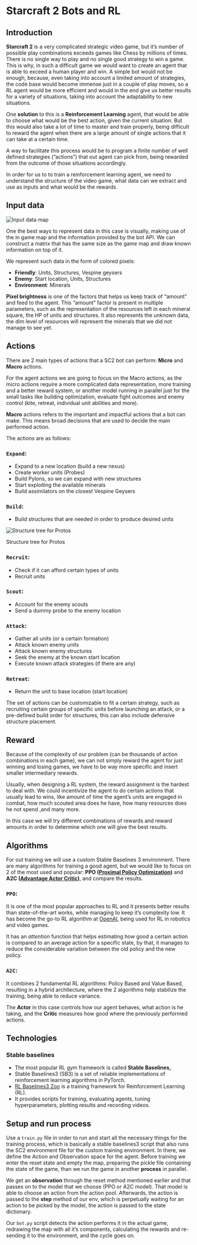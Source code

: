 # Starcraft 2 Bots and RL

## Introduction

**Starcraft 2** is a very complicated strategic video game, but it’s number of possible play combinations exceeds games like Chess by millions of times. There is no single way to play and no single good strategy to win a game. This is why, in such a difficult game we would want to create an agent that is able to exceed a human player and win. A simple bot would not be enough, because, even taking into account a limited amount of strategies, the code base would become immense just in a couple of play moves, so a RL agent would be more efficient and would in the end give us better results for a variety of situations, taking into account the adaptability to new situations.

One **solution** to this is a **Reinforcement Learning** agent, that would be able to choose what would be the best action, given the current situation. But this would also take a lot of time to master and train properly, being difficult to reward the agent when there are a large amount of single actions that it can take at a certain time. 

A way to facilitate this process would be to program a finite number of well defined strategies (”actions”) that out agent can pick from, being rewarded from the outcome of those situations accordingly. 

In order for us to to train a reinforcement learning agent, we need to understand the structure of the video game, what data can we extract and use as inputs and what would be the rewards.  

## Input data

![Input data map](/images/mini-map.png)

One the best ways to represent data in this case is visually, making use of the in game map and the information provided by the bot API. We can construct a matrix that has the same size as the game map and draw known information on top of it.

We represent such data in the form of colored pixels:

- **Friendly**: Units, Structures, Vespine geysers
- **Enemy**: Start location, Units, Structures
- **Environment**: Minerals

**Pixel brightness** is one of the factors that helps us keep track of “amount” and feed to the agent. This “amount” factor is present in multiple parameters, such as the representation of the resources left in each mineral square,  the HP of units and structures. It also represents the unknown data, the dim level of resources will represent the minerals that we did not manage to see yet.

## Actions

There are 2 main types of actions that a SC2 bot can perform: **Micro** and **Macro** actions.

For the agent actions we are going to focus on the Macro actions, as the micro actions require a more complicated data representation, more training and a better reward system, or another model running in parallel just for the small tasks like building optimization, evaluate fight outcomes and enemy control (kite, retreat, individual unit abilities and more). 

**Macro** actions refers to the important and impactful actions that a bot can make. This means broad decisions that are used to decide the main performed action.

The actions are as follows:

### `Expand`:

- Expand to a new location (build a new nexus)
- Create worker units (Probes)
- Build Pylons, so we can expand with new structures
- Start exploiting the available minerals
- Build assimilators on the closest Vespine Geysers

### `Build`:

- Build structures that are needed in order to produce desired units

![Structure tree for Protos ](images/structure-tree-protoss.png)

Structure tree for Protos 

### `Recruit`:

- Check if it can afford certain types of units
- Recruit units

### `Scout`:

- Account for the enemy scouts
- Send a dummy probe to the enemy location

### `Attack`:

- Gather all units (or a certain formation)
- Attack known enemy units
- Attack known enemy structures
- Seek the enemy at the known start location
- Execute known attack strategies (if there are any)

### `Retreat`:

- Return the unit to base location (start location)

The set of actions can be customizable to fit a certain strategy, such as recruiting certain groups of specific units before launching an attack, or a pre-defined build order for structures, this can also include defensive structure placement.

## Reward

Because of the complexity of our problem (can be thousands of action combinations in each game), we can not simply reward the agent for just winning and losing games, we have to be way more specific and insert smaller intermediary rewards.

Usually, when designing a RL system, the reward assignment is the hardest to deal with. We could incentivize the agent to do certain actions that usually lead to wins, like amount of time the agent’s units are engaged in combat, how much scouted area does he have, how many resources does he not spend ,and many more. 

In this case we will try different  combinations of rewards and reward amounts in order to determine which one will give the best results.

## Algorithms

For out training we will use a custom Stable Baselines 3 environment. There are many algorithms for training a good agent, but we would like to focus on 2 of the most used and popular:  **PPO ([Proximal Policy Optimization](https://openai.com/blog/openai-baselines-ppo/))** and **A2C ([Advantage Actor Critic](https://huggingface.co/blog/deep-rl-a2c))**, and compare the results.

### `PPO`:

It is one of the most popular approaches to RL and it presents better results than state-of-the-art works, while managing to keep it’s complexity low. It has become the go-to RL algorithm at [OpenAI](https://openai.com/), being used for RL in robotics and video games.

It has an *attention* function that helps estimating how good a certain action is compared to an average action for a specific state, by that, it manages to reduce the considerable variation between the old policy and the new policy.

### `A2C`:

It combines 2 fundamental RL algorithms: Policy Based and Value Based,  resulting in a hybrid architecture, where the 2 algorithms help stabilize the training, being able to reduce variance.

The **Actor** in this case controls how our agent behaves, what action is he taking, and the **Critic** measures how good where the previously performed actions.

## Technologies

### Stable baselines

- The most popular RL gym framework is called **Stable Baselines,**
- Stable Baselines3 (SB3) is a set of reliable implementations of reinforcement learning algorithms in PyTorch.
- [RL Baselines3 Zoo](https://github.com/DLR-RM/rl-baselines3-zoo) is a training framework for Reinforcement Learning (RL).
- It provides scripts for training, evaluating agents, tuning hyperparameters, plotting results and recording videos.

## Setup and run process

Use a `train.py` file in order to run and start all the necessary things for the training process, which is basically a stable baselines3 script that also runs the SC2 environment file for the custom training environment. In there, we define the Action and Observation space for the agent. Before training we enter the reset state and empty the map, preparing the pickle file containing the state of the game, than we run the game in another **process** in parallel.

We get an **observation** through the reset method mentioned earlier and that passes on to the model that we choose (PPO or A2C model). That model is able to choose an action from the action pool. Afterwards, the action is passed to the **step** method of our env, which is perpetually waiting for an action to be picked by the model, the action is passed to the state dictionary.

Our `bot.py` script detects the action performs it in the actual game, redrawing the map with all it’s components, calculating the rewards and re-sending it to the environment, and the cycle goes on.
 
